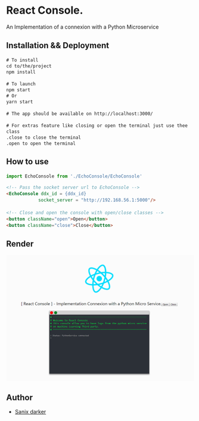 # React Console.

An Implementation of a connexion with a Python Microservice

## Installation && Deployment

```shell
# To install
cd to/the/project
npm install

# To launch
npm start
# Or
yarn start

# The app should be available on http://localhost:3000/

# For extras feature like closing or open the terminal just use thee class
.close to close the terminal
.open to open the terminal
```

## How to use
```js
import EchoConsole from './EchoConsole/EchoConsole'
```

```html
<!-- Pass the socket server url to EchoConsole -->
<EchoConsole ddx_id = {ddx_id}
            socket_server = "http://192.168.56.1:5000"/>

<!-- Close and open the console with open/close classes -->
<button className="open">Open</button>
<button className="close">Close</button>
```

## Render

<img src="render.PNG"/>

## Author

- [Sanix darker](https://github.com/Sanix-Darker)
